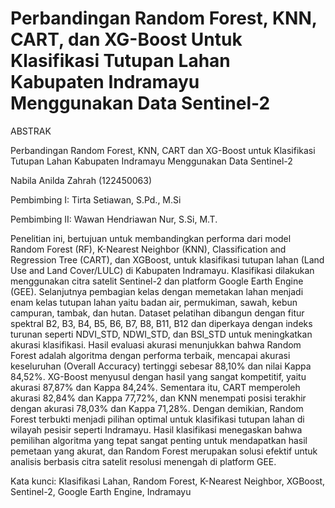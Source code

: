 # Perbandingan Random Forest, KNN, CART, dan XG-Boost Untuk Klasifikasi Tutupan Lahan Kabupaten Indramayu Menggunakan Data Sentinel-2
ABSTRAK

Perbandingan Random Forest, KNN,  CART dan XG-Boost untuk Klasifikasi Tutupan Lahan Kabupaten Indramayu Menggunakan Data Sentinel-2

Nabila Anilda Zahrah (122450063) 

Pembimbing I: Tirta Setiawan, S.Pd., M.Si

Pembimbing II: Wawan Hendriawan Nur, S.Si, M.T.

Penelitian ini, bertujuan untuk membandingkan performa dari model  Random Forest (RF), K-Nearest Neighbor (KNN), Classification and Regression Tree (CART), dan XGBoost, untuk klasifikasi tutupan lahan (Land Use and Land Cover/LULC) di Kabupaten Indramayu. Klasifikasi dilakukan menggunakan citra satelit Sentinel-2 dan platform Google Earth Engine (GEE). Selanjutnya pembagian kelas dengan  memetakan lahan menjadi  enam kelas tutupan lahan yaitu badan air, permukiman, sawah, kebun campuran, tambak, dan hutan. Dataset pelatihan dibangun dengan fitur spektral B2, B3, B4, B5, B6, B7, B8, B11, B12 dan diperkaya dengan indeks turunan seperti NDVI_STD, NDWI_STD, dan BSI_STD untuk meningkatkan akurasi klasifikasi. Hasil evaluasi akurasi menunjukkan bahwa Random Forest adalah algoritma dengan performa terbaik, mencapai akurasi keseluruhan (Overall Accuracy) tertinggi sebesar 88,10% dan nilai Kappa 84,52%. XG-Boost menyusul dengan hasil yang sangat kompetitif, yaitu akurasi 87,87% dan Kappa 84,24%. Sementara itu, CART memperoleh akurasi 82,84% dan Kappa 77,72%, dan KNN menempati posisi terakhir dengan akurasi 78,03% dan Kappa 71,28%. Dengan demikian, Random Forest terbukti menjadi pilihan optimal untuk klasifikasi tutupan lahan di wilayah pesisir seperti Indramayu. Hasil klasifikasi  menegaskan bahwa pemilihan algoritma yang tepat sangat penting untuk mendapatkan hasil pemetaan yang akurat, dan Random Forest merupakan solusi efektif untuk analisis berbasis citra satelit resolusi menengah di platform GEE.

Kata kunci: Klasifikasi Lahan, Random Forest, K-Nearest Neighbor, XGBoost, Sentinel-2, Google Earth Engine, Indramayu
